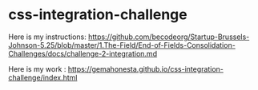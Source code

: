 # css-integration-challenge

Here is my instructions: https://github.com/becodeorg/Startup-Brussels-Johnson-5.25/blob/master/1.The-Field/End-of-Fields-Consolidation-Challenges/docs/challenge-2-integration.md


Here is my work : https://gemahonesta.github.io/css-integration-challenge/index.html
